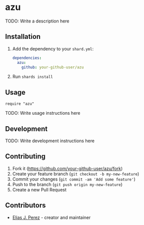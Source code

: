 # azu

TODO: Write a description here

## Installation

1.  Add the dependency to your `shard.yml`:

    ```yaml
    dependencies:
      azu:
        github: your-github-user/azu
    ```

2.  Run `shards install`

## Usage

```crystal
require "azu"
```

TODO: Write usage instructions here

## Development

TODO: Write development instructions here

## Contributing

1.  Fork it (<https://github.com/your-github-user/azu/fork>)
2.  Create your feature branch (`git checkout -b my-new-feature`)
3.  Commit your changes (`git commit -am 'Add some feature'`)
4.  Push to the branch (`git push origin my-new-feature`)
5.  Create a new Pull Request

## Contributors

-   [Elias J. Perez](https://github.com/your-github-user) - creator and maintainer
